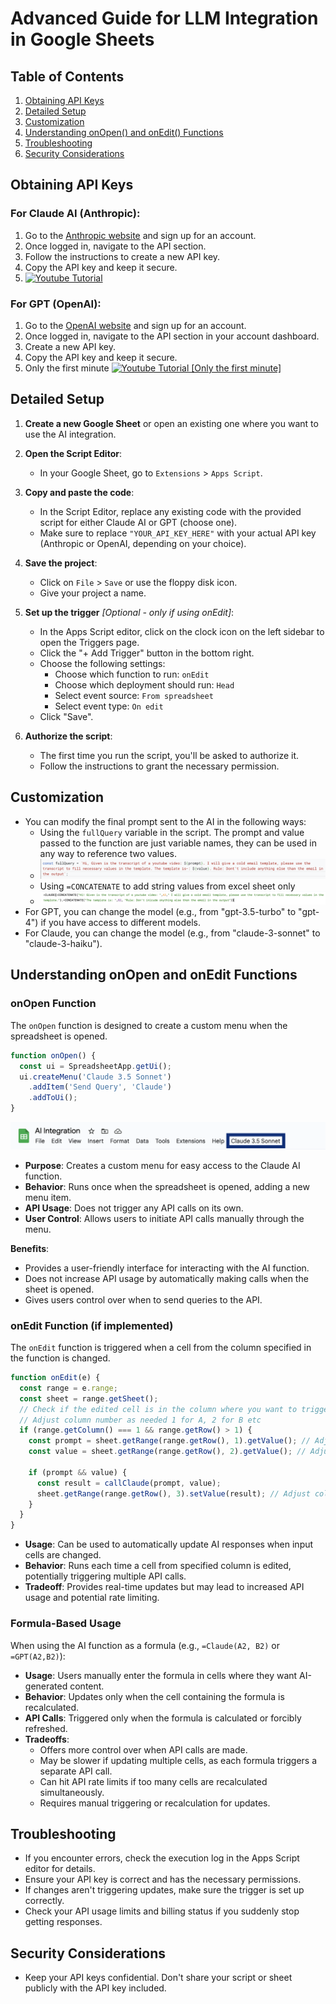 # Advanced Guide for LLM Integration in Google Sheets

## Table of Contents

1. [Obtaining API Keys](#obtaining-api-keys)
2. [Detailed Setup](#detailed-setup)
3. [Customization](#customization)
4. [Understanding onOpen() and onEdit() Functions](#understanding-onopen-and-onedit-functions)
5. [Troubleshooting](#troubleshooting)
6. [Security Considerations](#security-considerations)

## Obtaining API Keys

### For Claude AI (Anthropic):
1. Go to the [Anthropic website](https://www.anthropic.com) and sign up for an account.
2. Once logged in, navigate to the API section.
3. Follow the instructions to create a new API key.
4. Copy the API key and keep it secure.
5. [![Youtube Tutorial](https://img.youtube.com/vi/4Tzs4qunYJY/0.jpg)](https://www.youtube.com/watch?v=4Tzs4qunYJY)

### For GPT (OpenAI):
1. Go to the [OpenAI website](https://openai.com) and sign up for an account.
2. Once logged in, navigate to the API section in your account dashboard.
3. Create a new API key.
4. Copy the API key and keep it secure.
5. Only the first minute [![Youtube Tutorial [Only the first minute]](https://img.youtube.com/vi/eRWZuijASuU/0.jpg)](https://www.youtube.com/watch?v=eRWZuijASuU)

## Detailed Setup

1. **Create a new Google Sheet** or open an existing one where you want to use the AI integration.

2. **Open the Script Editor**:
   - In your Google Sheet, go to `Extensions` > `Apps Script`.

3. **Copy and paste the code**:
   - In the Script Editor, replace any existing code with the provided script for either Claude AI or GPT (choose one).
   - Make sure to replace `"YOUR_API_KEY_HERE"` with your actual API key (Anthropic or OpenAI, depending on your choice).

4. **Save the project**:
   - Click on `File` > `Save` or use the floppy disk icon.
   - Give your project a name.

5. **Set up the trigger** *[Optional - only if using onEdit]*:
   - In the Apps Script editor, click on the clock icon on the left sidebar to open the Triggers page.
   - Click the "+ Add Trigger" button in the bottom right.
   - Choose the following settings:
     - Choose which function to run: `onEdit`
     - Choose which deployment should run: `Head`
     - Select event source: `From spreadsheet`
     - Select event type: `On edit`
   - Click "Save".

6. **Authorize the script**:
   - The first time you run the script, you'll be asked to authorize it.
   - Follow the instructions to grant the necessary permission.

## Customization

- You can modify the final prompt sent to the AI in the following ways: 
   - Using the `fullQuery` variable in the script. The prompt and value passed to the function are just variable names, they can be used in any way to reference two values.
   - ![Example fullQuery](https://github.com/utkarsh-umang/LLM-Extensions-sheets/blob/develop/img/customiseFinalPrompt.png)
   - Using `=CONCATENATE` to add string values from excel sheet only
   - ![Example sheetPrompt](https://github.com/utkarsh-umang/LLM-Extensions-sheets/blob/develop/img/finalPromptFromSheet.png)
- For GPT, you can change the model (e.g., from "gpt-3.5-turbo" to "gpt-4") if you have access to different models.
- For Claude, you can change the model (e.g., from "claude-3-sonnet" to "claude-3-haiku").

## Understanding onOpen and onEdit Functions

### onOpen Function
The `onOpen` function is designed to create a custom menu when the spreadsheet is opened.

```javascript
function onOpen() {
  const ui = SpreadsheetApp.getUi();
  ui.createMenu('Claude 3.5 Sonnet')
    .addItem('Send Query', 'Claude')
    .addToUi();
}
```
![Example onOpen](https://github.com/utkarsh-umang/LLM-Extensions-sheets/blob/develop/img/onOpen.png)

- **Purpose**: Creates a custom menu for easy access to the Claude AI function.
- **Behavior**: Runs once when the spreadsheet is opened, adding a new menu item.
- **API Usage**: Does not trigger any API calls on its own.
- **User Control**: Allows users to initiate API calls manually through the menu.

**Benefits**:
- Provides a user-friendly interface for interacting with the AI function.
- Does not increase API usage by automatically making calls when the sheet is opened.
- Gives users control over when to send queries to the API.

### onEdit Function (if implemented)
The `onEdit` function is triggered when a cell from the column specified in the function is changed.

```javascript
function onEdit(e) {
  const range = e.range;
  const sheet = range.getSheet();
  // Check if the edited cell is in the column where you want to trigger Claude
  // Adjust column number as needed 1 for A, 2 for B etc
  if (range.getColumn() === 1 && range.getRow() > 1) { 
    const prompt = sheet.getRange(range.getRow(), 1).getValue(); // Adjust column number for prompt
    const value = sheet.getRange(range.getRow(), 2).getValue(); // Adjust column number for value
    
    if (prompt && value) {
      const result = callClaude(prompt, value);
      sheet.getRange(range.getRow(), 3).setValue(result); // Adjust column number for result
    }
  }
}
```

- **Usage**: Can be used to automatically update AI responses when input cells are changed.
- **Behavior**: Runs each time a cell from specified column is edited, potentially triggering multiple API calls.
- **Tradeoff**: Provides real-time updates but may lead to increased API usage and potential rate limiting.

### Formula-Based Usage
When using the AI function as a formula (e.g., `=Claude(A2, B2)` or `=GPT(A2,B2)`):

- **Usage**: Users manually enter the formula in cells where they want AI-generated content.
- **Behavior**: Updates only when the cell containing the formula is recalculated.
- **API Calls**: Triggered only when the formula is calculated or forcibly refreshed.
- **Tradeoffs**: 
  - Offers more control over when API calls are made.
  - May be slower if updating multiple cells, as each formula triggers a separate API call.
  - Can hit API rate limits if too many cells are recalculated simultaneously.
  - Requires manual triggering or recalculation for updates.

## Troubleshooting

- If you encounter errors, check the execution log in the Apps Script editor for details.
- Ensure your API key is correct and has the necessary permissions.
- If changes aren't triggering updates, make sure the trigger is set up correctly.
- Check your API usage limits and billing status if you suddenly stop getting responses.

## Security Considerations

- Keep your API keys confidential. Don't share your script or sheet publicly with the API key included.